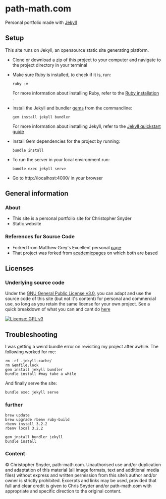 # path-math.com

Personal portfolio made with [Jekyll](https://jekyllrb.com/)

## Setup

This site runs on Jekyll, an opensource static site generating platform.

- Clone or download a zip of this project to your computer and navigate to the
  project directory in your terminal
  
- Make sure Ruby is installed, to check if it is, run:
  ```
  ruby -v
  ``` 
  For more information about installing Ruby, refer to the [Ruby installation ](https://www.ruby-lang.org/en/documentation/installation/).

- Install the Jekyll and bundler [gems](https://jekyllrb.com/docs/ruby-101/#gems) from the commandline:
  ```
  gem install jekyll bundler
  ```
  For more information about installing Jekyll, refer to the [Jekyll quickstart guide](https://jekyllrb.com/docs/quickstart/)


- Install Gem dependencies for the project by running:
  ```
  bundle install
  ```
  
- To run the server in your local environment run:
  ```
  bundle exec jekyll serve
  ```

- Go to http://localhost:4000/ in your browser


## General information

### About
- This site is a personal portfolio site for Christopher Snyder
- Static website

### References for Source Code
- Forked from Matthew Grey's Excellent personal [page](https://himatt.com)
- That project was forked from [academicpages](https://academicpages.github.io/) on which both are based
<!-- - Optimised for efficient [PageSpeed Insights benchmarks](https://developers.google.com/speed/pagespeed/insights/?url=himatt.com) (still more to do in this space) -->
<!-- - No Jekyll plugin dependancies (previously used Bourbon and Neat, now uses CSS Grid and CSS Custom properties) -->
<!-- - Continuously deployed using Netlify -->

<!-- [![Netlify Status](https://api.netlify.com/api/v1/badges/01ca9c4b-b99d-411f-9003-9fad58ccbcf3/deploy-status)](https://app.netlify.com/sites/mattgrey/deploys) -->

## Licenses

### Underlying source code

Under the [GNU General Public License v3.0](LICENSE), you can adapt and use the source code of this site (but not it's content) for personal and commercial use, so long as you retain the same license for your own project. See a quick breakdown of what you can and cant do [here](https://tldrlegal.com/license/gnu-lesser-general-public-license-v3-(lgpl-3))

[![License: GPL v3](https://img.shields.io/badge/License-GPLv3-blue.svg?style=flat-square)](https://www.gnu.org/licenses/gpl-3.0)


## Troubleshooting

I was getting a weird bundle error on revisiting my project after awhile. The following worked for me:
```
rm -rf .jekyll-cache/
rm Gemfile.lock
gem install jekyll bundler
bundle install #may take a while
```
And finally serve the site:
```
bundle exec jekyll serve
```


### further

```
brew update
brew upgrade rbenv ruby-build
rbenv install 3.2.2 
rbenv local 3.2.2

gem install bundler jekyll
bundle install
```


### Content

© Christopher Snyder, path-math.com. Unauthorised use and/or duplication and
adaptation of this material (all image formats, text and additional media files) without express and written permission from this site’s author and/or owner is strictly prohibited. Excerpts and links may be used, provided that full and clear credit is given to Chris Snyder and/or path-math.com with appropriate and specific direction to the original content.


<!-- 
## Ruby
### Notes on Ruby Environment Management

#Notes: 
#I had to download ruby 3.3.3 but it wasn't working globally. 
#I used rbenv to manage the ruby versions. chruby looks like another good option.

#
#brew install rbenv ruby-build
#==> Installed ruby-3.3.3 to /Users/christophersnyder/.rbenv/versions/3.3.3
#
# rbenv global 3.3.3   # set the default Ruby version for this machine
# # or:
# rbenv local 3.3.3   # set the Ruby version for this directory
# rbenv install -l  # list all available Ruby versions

#bundle install # install the gems listed in the Gemfile
# install in folder: /Library/Ruby/Gems/3.3.0/gems
#-------------------------------- -->